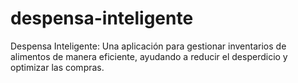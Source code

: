 # despensa-inteligente
Despensa Inteligente: Una aplicación para gestionar inventarios de alimentos de manera eficiente, ayudando a reducir el desperdicio y optimizar las compras.
